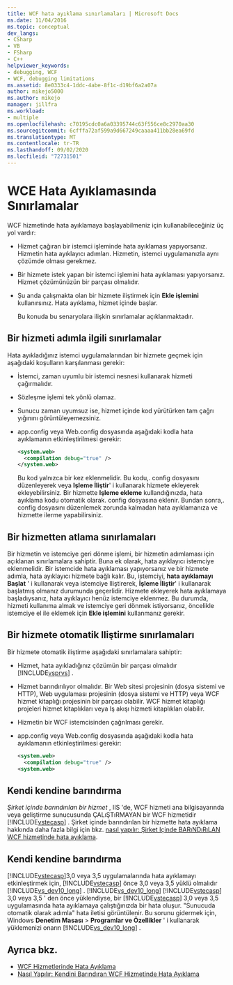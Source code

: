 ```yaml
---
title: WCF hata ayıklama sınırlamaları | Microsoft Docs
ms.date: 11/04/2016
ms.topic: conceptual
dev_langs:
- CSharp
- VB
- FSharp
- C++
helpviewer_keywords:
- debugging, WCF
- WCF, debugging limitations
ms.assetid: 8e0333c4-1ddc-4abe-8f1c-d19bf6a2a07a
author: mikejo5000
ms.author: mikejo
manager: jillfra
ms.workload:
- multiple
ms.openlocfilehash: c70195cdc0a6a03395744c63f556ce8c2970aa30
ms.sourcegitcommit: 6cfffa72af599a9d667249caaaa411bb28ea69fd
ms.translationtype: MT
ms.contentlocale: tr-TR
ms.lasthandoff: 09/02/2020
ms.locfileid: "72731501"
---
```

# <a name="limitations-on-wcf-debugging"></a>WCE Hata Ayıklamasında Sınırlamalar
WCF hizmetinde hata ayıklamaya başlayabilmeniz için kullanabileceğiniz üç yol vardır:

- Hizmet çağıran bir istemci işleminde hata ayıklaması yapıyorsanız. Hizmetin hata ayıklayıcı adımları. Hizmetin, istemci uygulamanızla aynı çözümde olması gerekmez.

- Bir hizmete istek yapan bir istemci işlemini hata ayıklaması yapıyorsanız. Hizmet çözümünüzün bir parçası olmalıdır.

- Şu anda çalışmakta olan bir hizmete iliştirmek için **Ekle işlemini** kullanırsınız. Hata ayıklama, hizmet içinde başlar.

  Bu konuda bu senaryolara ilişkin sınırlamalar açıklanmaktadır.

## <a name="limitations-on-stepping-into-a-service"></a>Bir hizmeti adımla ilgili sınırlamalar
 Hata ayıkladığınız istemci uygulamalarından bir hizmete geçmek için aşağıdaki koşulların karşılanması gerekir:

- İstemci, zaman uyumlu bir istemci nesnesi kullanarak hizmeti çağırmalıdır.

- Sözleşme işlemi tek yönlü olamaz.

- Sunucu zaman uyumsuz ise, hizmet içinde kod yürütürken tam çağrı yığınını görüntüleyemezsiniz.

- app.config veya Web.config dosyasında aşağıdaki kodla hata ayıklamanın etkinleştirilmesi gerekir:

    ```xml
    <system.web>
      <compilation debug="true" />
    </system.web>
    ```

     Bu kod yalnızca bir kez eklenmelidir. Bu kodu,. config dosyasını düzenleyerek veya **Işleme İliştir**' i kullanarak hizmete ekleyerek ekleyebilirsiniz. Bir hizmette **Işleme ekleme** kullandığınızda, hata ayıklama kodu otomatik olarak. config dosyasına eklenir. Bundan sonra,. config dosyasını düzenlemek zorunda kalmadan hata ayıklamanıza ve hizmette ilerme yapabilirsiniz.

## <a name="limitations-on-stepping-out-of-a-service"></a>Bir hizmetten atlama sınırlamaları
 Bir hizmetin ve istemciye geri dönme işlemi, bir hizmetin adımlaması için açıklanan sınırlamalara sahiptir. Buna ek olarak, hata ayıklayıcı istemciye eklenmelidir. Bir istemcide hata ayıklaması yapıyorsanız ve bir hizmete adımla, hata ayıklayıcı hizmete bağlı kalır. Bu, istemciyi, **hata ayıklamayı Başlat** ' i kullanarak veya istemciye Iliştirerek, **İşleme İliştir**' i kullanarak başlatmış olmanız durumunda geçerlidir. Hizmete ekleyerek hata ayıklamaya başladıysanız, hata ayıklayıcı henüz istemciye eklenmez. Bu durumda, hizmeti kullanıma almak ve istemciye geri dönmek istiyorsanız, öncelikle istemciye el ile eklemek için **Ekle işlemini** kullanmanız gerekir.

## <a name="limitations-on-automatic-attach-to-a-service"></a>Bir hizmete otomatik Iliştirme sınırlamaları
 Bir hizmete otomatik iliştirme aşağıdaki sınırlamalara sahiptir:

- Hizmet, hata ayıkladığınız çözümün bir parçası olmalıdır [!INCLUDE[vsprvs](../code-quality/includes/vsprvs_md.md)] .

- Hizmet barındırılıyor olmalıdır. Bir Web sitesi projesinin (dosya sistemi ve HTTP), Web uygulaması projesinin (dosya sistemi ve HTTP) veya WCF hizmet kitaplığı projesinin bir parçası olabilir. WCF hizmet kitaplığı projeleri hizmet kitaplıkları veya Iş akışı hizmeti kitaplıkları olabilir.

- Hizmetin bir WCF istemcisinden çağrılması gerekir.

- app.config veya Web.config dosyasında aşağıdaki kodla hata ayıklamanın etkinleştirilmesi gerekir:

  ```xml
  <system.web>
    <compilation debug="true" />
  <system.web>
  ```

## <a name="self-hosting"></a>Kendi kendine barındırma
 *Şirket içinde barındırılan bir hizmet* , IIS 'de, WCF hizmeti ana bilgisayarında veya geliştirme sunucusunda ÇALıŞTıRMAYAN bir WCF hizmetidir [!INCLUDE[vstecasp](../code-quality/includes/vstecasp_md.md)] . Şirket içinde barındırılan bir hizmette hata ayıklama hakkında daha fazla bilgi için bkz. [nasıl yapılır: Şirket Içinde BARıNDıRıLAN WCF hizmetinde hata ayıklama](../debugger/how-to-debug-a-self-hosted-wcf-service.md).

## <a name="self-hosting"></a>Kendi kendine barındırma
 [!INCLUDE[vstecasp](../code-quality/includes/vstecasp_md.md)]3,0 veya 3,5 uygulamalarında hata ayıklamayı etkinleştirmek için, [!INCLUDE[vstecasp](../code-quality/includes/vstecasp_md.md)] önce 3,0 veya 3,5 yüklü olmalıdır [!INCLUDE[vs_dev10_long](../code-quality/includes/vs_dev10_long_md.md)] . [!INCLUDE[vs_dev10_long](../code-quality/includes/vs_dev10_long_md.md)] [!INCLUDE[vstecasp](../code-quality/includes/vstecasp_md.md)] 3,0 veya 3,5 ' den önce yüklendiyse, bir [!INCLUDE[vstecasp](../code-quality/includes/vstecasp_md.md)] 3,0 veya 3,5 uygulamasında hata ayıklamaya çalıştığınızda bir hata oluşur. "Sunucuda otomatik olarak adımla" hata iletisi görüntülenir. Bu sorunu gidermek için, Windows **Denetim Masası**  >  **Programlar ve Özellikler** ' i kullanarak yüklemenizi onarın [!INCLUDE[vs_dev10_long](../code-quality/includes/vs_dev10_long_md.md)] .

## <a name="see-also"></a>Ayrıca bkz.
- [WCF Hizmetlerinde Hata Ayıklama](../debugger/debugging-wcf-services.md)
- [Nasıl Yapılır: Kendini Barındıran WCF Hizmetinde Hata Ayıklama](../debugger/how-to-debug-a-self-hosted-wcf-service.md)
